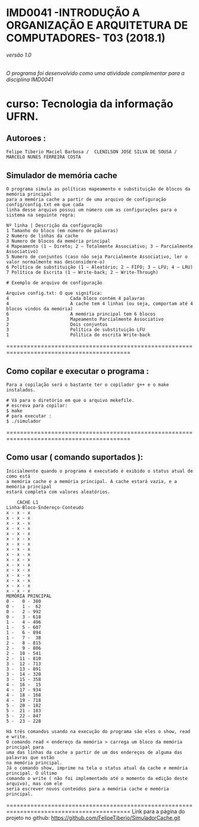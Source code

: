 # IMD0041 -INTRODUÇÃO A ORGANIZAÇÃO E ARQUITETURA DE COMPUTADORES- T03 (2018.1) 
###### versão 1.0
###### O programa foi desenvolvido como uma atividade complementar para a disciplina  IMD0041 
curso: Tecnologia da informação  UFRN.
==========================================================================================
## Autoroes :
	
	Felipe Tiberio Maciel Barbosa /  CLENILSON JOSE SILVA DE SOUSA / MARCELO NUNES FERREIRA COSTA 

## Simulador de memória cache 

	O programa simula as políticas mapeamento e substituição de blocos da memória principal 
	para a memória cache a partir de uma arquivo de configuração config/config.txt em que cada 
	linha desse arquivo possui um número com as configurações para o sistema na seguinte regra:

	Nº linha | Descrição da configuração 
	1 Tamanho do bloco (em número de palavras)
	2 Numero de linhas da cache
	3 Numero de blocos da memória principal
	4 Mapeamento (1 – Direto; 2 – Totalmente Associativo; 3 – Parcialmente Associativo)
	5 Numero de conjuntos (caso não seja Parcialmente Associativo, ler o valor normalmente mas desconsidere-o)
	6 Política de substituição (1 – Aleatório; 2 – FIFO; 3 – LFU; 4 – LRU)
	7 Política de Escrita (1 – Write-back; 2 – Write-Through)
	
	# Exemplo de arquivo de configuração

	Arquivo config.txt: O que significa:
	4						Cada bloco contém 4 palavras
	4						A cache tem 4 linhas (ou seja, comportam até 4 blocos vindos da memória)
	6						A memória principal tem 6 blocos
	3						Mapeamento Parcialmente Associativo
	2						Dois conjuntos
	3						Política de substituição LFU
	1 						Política de escrita Write-back
	
==========================================================================================

## Como copilar e executar o programa :
	
	Para a copilação será o bastante ter o copilador g++ e o make 
	instalados.

	# Vá para o diretório em que o arquivo mekefile.
	# escreva para copilar:
	$ make
	# para executar :
	$ ./simulador
==========================================================================================
	
## Como usar ( comando suportados ):

	Inicialmente quando o programa é executado é exibido o status atual de como está
	a memória cache e a memória principal. A cache estará vazia, e a memória principal 
	estará completa com valores aleatórios.

		CACHE L1 
	Linha-Bloco-Endereço-Conteudo 
	x - x - x
	x - x - x
	x - x - x
	x - x - x
	x - x - x
	x - x - x
	x - x - x
	x - x - x
	x - x - x
	x - x - x
	x - x - x
	x - x - x
	x - x - x
	x - x - x
	x - x - x
	x - x - x
	MEMÓRIA PRINCIPAL
	0 -   0 - 380
	0 -   1 -  62
	0 -   2 - 992
	0 -   3 - 618
	1 -   4 - 496
	1 -   5 - 607
	1 -   6 - 894
	1 -   7 -  38
	2 -   8 - 815
	2 -   9 - 806
	2 -  10 - 541
	2 -  11 - 810
	3 -  12 - 713
	3 -  13 - 891
	3 -  14 - 320
	3 -  15 - 358
	4 -  16 -  15
	4 -  17 - 934
	4 -  18 - 168
	4 -  19 - 718
	5 -  20 - 182
	5 -  21 - 183
	5 -  22 - 847
	5 -  23 - 228

	Há três comandos usando na execução do programa são eles o show, read e write.
	O comando read < endereço da memória > carrega um bloco da memória principal para
	uma das linhas da cache a partir de um dos endereços de alguma das palavras que estão 
	na memória principal.
	Já o comando show, imprime na tela o status atual da cache e memória principal. O último 
	comando o write ( não foi implementado até o momento da edição deste arquivo), mas com ele
	seria escrever novos conteúdos para a memória cache e memória principal.
==========================================================================================
Link para a página do projeto no github:
https://github.com/FelipeTiberio/SimuladorCache.git


